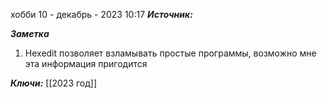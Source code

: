 
хобби
 10 - декабрь - 2023  10:17 
***Источник:*** 

***Заметка*** 
1. Hexedit позволяет взламывать простые программы, возможно мне эта информация пригодится

***Ключи:*** [[2023 год]]